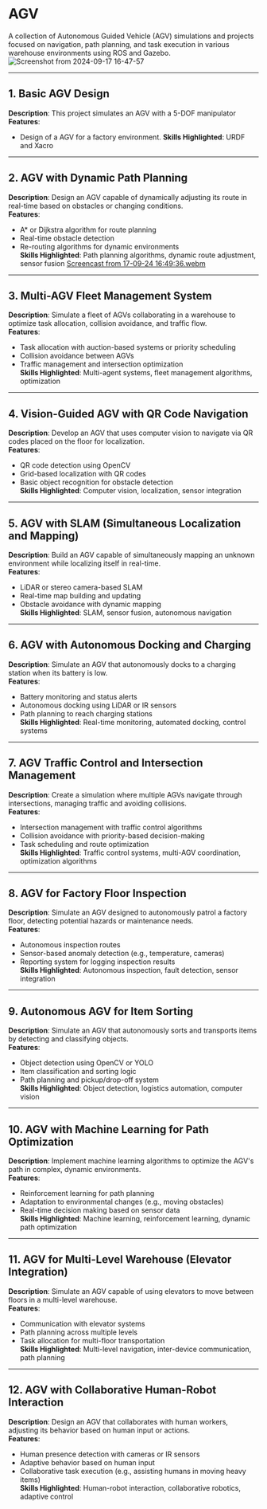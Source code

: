 # AGV

A collection of Autonomous Guided Vehicle (AGV) simulations and projects focused on navigation, path planning, and task execution in various warehouse environments using ROS and Gazebo.
![Screenshot from 2024-09-17 16-47-57](https://github.com/user-attachments/assets/5ee44f0b-cf96-4c01-916c-0fcd252d295a)

---

## 1. Basic AGV Design
**Description**: This project simulates an AGV with a 5-DOF manipulator  
**Features**:
- Design of a AGV for a factory environment.
**Skills Highlighted**: URDF and Xacro


---

## 2. AGV with Dynamic Path Planning
**Description**: Design an AGV capable of dynamically adjusting its route in real-time based on obstacles or changing conditions.  
**Features**:
- A* or Dijkstra algorithm for route planning
- Real-time obstacle detection
- Re-routing algorithms for dynamic environments  
**Skills Highlighted**: Path planning algorithms, dynamic route adjustment, sensor fusion
[Screencast from 17-09-24 16:49:36.webm](https://github.com/user-attachments/assets/8c85b01f-b4ab-4a0f-9a9e-0724040760c9)

---

## 3. Multi-AGV Fleet Management System
**Description**: Simulate a fleet of AGVs collaborating in a warehouse to optimize task allocation, collision avoidance, and traffic flow.  
**Features**:
- Task allocation with auction-based systems or priority scheduling
- Collision avoidance between AGVs
- Traffic management and intersection optimization  
**Skills Highlighted**: Multi-agent systems, fleet management algorithms, optimization

---

## 4. Vision-Guided AGV with QR Code Navigation
**Description**: Develop an AGV that uses computer vision to navigate via QR codes placed on the floor for localization.  
**Features**:
- QR code detection using OpenCV
- Grid-based localization with QR codes
- Basic object recognition for obstacle detection  
**Skills Highlighted**: Computer vision, localization, sensor integration

---

## 5. AGV with SLAM (Simultaneous Localization and Mapping)
**Description**: Build an AGV capable of simultaneously mapping an unknown environment while localizing itself in real-time.  
**Features**:
- LiDAR or stereo camera-based SLAM
- Real-time map building and updating
- Obstacle avoidance with dynamic mapping  
**Skills Highlighted**: SLAM, sensor fusion, autonomous navigation

---

## 6. AGV with Autonomous Docking and Charging
**Description**: Simulate an AGV that autonomously docks to a charging station when its battery is low.  
**Features**:
- Battery monitoring and status alerts
- Autonomous docking using LiDAR or IR sensors
- Path planning to reach charging stations  
**Skills Highlighted**: Real-time monitoring, automated docking, control systems

---

## 7. AGV Traffic Control and Intersection Management
**Description**: Create a simulation where multiple AGVs navigate through intersections, managing traffic and avoiding collisions.  
**Features**:
- Intersection management with traffic control algorithms
- Collision avoidance with priority-based decision-making
- Task scheduling and route optimization  
**Skills Highlighted**: Traffic control systems, multi-AGV coordination, optimization algorithms

---

## 8. AGV for Factory Floor Inspection
**Description**: Simulate an AGV designed to autonomously patrol a factory floor, detecting potential hazards or maintenance needs.  
**Features**:
- Autonomous inspection routes
- Sensor-based anomaly detection (e.g., temperature, cameras)
- Reporting system for logging inspection results  
**Skills Highlighted**: Autonomous inspection, fault detection, sensor integration

---

## 9. Autonomous AGV for Item Sorting
**Description**: Simulate an AGV that autonomously sorts and transports items by detecting and classifying objects.  
**Features**:
- Object detection using OpenCV or YOLO
- Item classification and sorting logic
- Path planning and pickup/drop-off system  
**Skills Highlighted**: Object detection, logistics automation, computer vision

---

## 10. AGV with Machine Learning for Path Optimization
**Description**: Implement machine learning algorithms to optimize the AGV's path in complex, dynamic environments.  
**Features**:
- Reinforcement learning for path planning
- Adaptation to environmental changes (e.g., moving obstacles)
- Real-time decision making based on sensor data  
**Skills Highlighted**: Machine learning, reinforcement learning, dynamic path optimization

---

## 11. AGV for Multi-Level Warehouse (Elevator Integration)
**Description**: Simulate an AGV capable of using elevators to move between floors in a multi-level warehouse.  
**Features**:
- Communication with elevator systems
- Path planning across multiple levels
- Task allocation for multi-floor transportation  
**Skills Highlighted**: Multi-level navigation, inter-device communication, path planning

---

## 12. AGV with Collaborative Human-Robot Interaction
**Description**: Design an AGV that collaborates with human workers, adjusting its behavior based on human input or actions.  
**Features**:
- Human presence detection with cameras or IR sensors
- Adaptive behavior based on human input
- Collaborative task execution (e.g., assisting humans in moving heavy items)  
**Skills Highlighted**: Human-robot interaction, collaborative robotics, adaptive control
